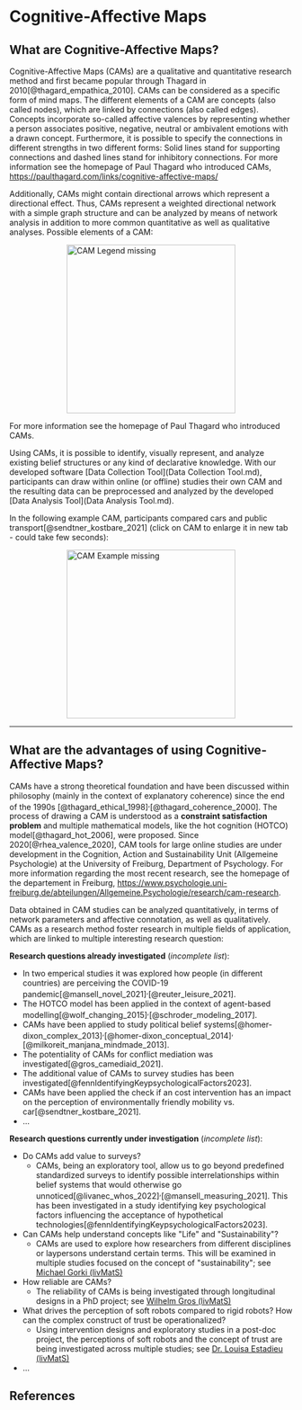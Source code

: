 <style>
.centerImg{
    display: block;
    margin: 0 auto;
}
</style>


Cognitive-Affective Maps
=====

What are Cognitive-Affective Maps?
------------

Cognitive-Affective Maps (CAMs) are a qualitative and quantitative research method and first became popular through Thagard in 2010[@thagard_empathica_2010]. CAMs can be considered as a specific form of mind maps. The different elements of a CAM are concepts (also called nodes), which are linked by connections (also called edges). Concepts incorporate so-called affective valences by representing whether a person associates positive, negative, neutral or ambivalent emotions with a drawn concept. Furthermore, it is possible to specify the connections in different strengths in two different forms: Solid lines stand for supporting connections and dashed lines stand for inhibitory connections. For more information see the homepage of Paul Thagard who introduced CAMs, <a href="https://paulthagard.com/links/cognitive-affective-maps/" target="_blank">https://paulthagard.com/links/cognitive-affective-maps/</a>

Additionally, CAMs might contain directional arrows which represent a directional effect. Thus, CAMs represent a weighted directional network with a simple graph structure and can be analyzed by means of network analysis in addition to more common quantitative as well as qualitative analyses. Possible elements of a CAM:

<img src="https://raw.githubusercontent.com/FennStatistics/CAMtools_documentation/master/docs/media/CAM_legend.JPG" alt="CAM Legend missing" style="height:300px;" class="centerImg">

 For more information see the homepage of Paul Thagard who introduced CAMs.


Using CAMs, it is possible to identify, visually represent, and analyze existing belief structures or any kind of declarative knowledge. With our developed software [Data Collection Tool](Data Collection Tool.md), participants can draw within online (or offline) studies their own CAM and the resulting data can be preprocessed and analyzed by the developed [Data Analysis Tool](Data Analysis Tool.md).

In the following example CAM, participants compared cars and public transport[@sendtner_kostbare_2021] (click on CAM to enlarge it in new tab - could take few seconds): 

<a href="https://raw.githubusercontent.com/FennStatistics/CAMtools_documentation/master/docs/media/CAM_example_sendtner2021.jpg" target="_blank">
  <img alt="CAM Example missing"  style="height:300px;" class="centerImg" src="https://raw.githubusercontent.com/FennStatistics/CAMtools_documentation/master/docs/media/CAM_example_sendtner2021.jpg" />
</a>




***
What are the advantages of using Cognitive-Affective Maps?
----------------

CAMs have a strong theoretical foundation and have been discussed within philosophy (mainly in the context of explanatory coherence) since the end of the 1990s [@thagard_ethical_1998]<sup>,</sup>[@thagard_coherence_2000]. The process of drawing a CAM is understood as a **constraint satisfaction problem** and multiple mathematical models, like the hot cognition (HOTCO) model[@thagard_hot_2006], were proposed. Since 2020[@rhea_valence_2020], CAM tools for large online studies are under development in the Cognition, Action and Sustainability Unit (Allgemeine Psychologie) at the University of Freiburg, Department of Psychology. For more information regarding the most recent research, see the homepage of the departement in Freiburg, <a href="https://www.psychologie.uni-freiburg.de/abteilungen/Allgemeine.Psychologie/research/cam-research" target="_blank">https://www.psychologie.uni-freiburg.de/abteilungen/Allgemeine.Psychologie/research/cam-research</a>.

Data obtained in CAM studies can be analyzed quantitatively, in terms of network parameters and affective connotation, as well as qualitatively. CAMs as a research method foster research in multiple fields of application, which are linked to multiple interesting research question: 

**Research questions already investigated** (*incomplete list*):

* In two emperical studies it was explored how people (in different countries) are perceiving the COVID-19 pandemic[@mansell_novel_2021]<sup>,</sup>[@reuter_leisure_2021].
* The HOTCO model has been applied in the context of agent-based modelling[@wolf_changing_2015]<sup>,</sup>[@schroder_modeling_2017].
* CAMs have been applied to study political belief systems[@homer-dixon_complex_2013]<sup>,</sup>[@homer-dixon_conceptual_2014]<sup>,</sup>[@milkoreit_manjana_mindmade_2013].
* The potentiality of CAMs for conflict mediation was investigated[@gros_camediaid_2021].
* The additional value of CAMs to survey studies has been investigated[@fennIdentifyingKeypsychologicalFactors2023].
* CAMs have been applied the check if an cost intervention has an impact on the perception of environmentally friendly mobility vs. car[@sendtner_kostbare_2021].
* ...


**Research questions currently under investigation** (*incomplete list*):

* Do CAMs add value to surveys?
    * CAMs, being an exploratory tool, allow us to go beyond predefined standardized surveys to identify possible interrelationships within belief systems that would otherwise go unnoticed[@livanec_whos_2022]<sup>,</sup>[@mansell_measuring_2021]. This has been investigated in a study identifying key psychological factors influencing the acceptance of hypothetical technologies[@fennIdentifyingKeypsychologicalFactors2023].
* Can CAMs help understand concepts like "Life" and "Sustainability"?
    * CAMs are used to explore how researchers from different disciplines or laypersons understand certain terms. This will be examined in multiple studies focused on the concept of "sustainability"; see <a href="https://www.livmats.uni-freiburg.de/en/people/phd-and-postdoc-students/michael-gorki" target="_blank">Michael Gorki (livMatS)</a>
* How reliable are CAMs?
    * The reliability of CAMs is being investigated through longitudinal designs in a PhD project; see <a href="https://www.livmats.uni-freiburg.de/en/people/phd-and-postdoc-students/wilhelm-gros" target="_blank">Wilhelm Gros (livMatS)</a>
* What drives the perception of soft robots compared to rigid robots? How can the complex construct of trust be operationalized?
    * Using intervention designs and exploratory studies in a post-doc project, the perceptions of soft robots and the concept of trust are being investigated across multiple studies; see <a href="https://www.livmats.uni-freiburg.de/de/people/postdoctoral-researchers/dr-louisa-julie-estadieus" target="_blank">Dr. Louisa Estadieu (livMatS)</a>
* ...



References
----------------